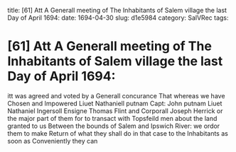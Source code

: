title: [61] Att A Generall meeting of The Inhabitants of Salem village the last Day of April 1694:
date: 1694-04-30
slug: d1e5984
category: SalVRec
tags: 


<div markdown class="doc" id="d1e5984">


# [61] Att A Generall meeting of The Inhabitants of Salem village the last Day of April 1694: 

itt was agreed and voted by a Generall concurance That whereas we have Chosen and Impowered Liuet Nathaniell putnam Capt: John putnam Liuet Nathaniel Ingersoll Ensigne Thomas Flint and Corporall Joseph Herrick or the major part of them for to transact with Topsfeild men about the land granted to us Between the bounds of Salem and Ipswich River: we ordor them to make Return of what they shall do in that case to the Inhabitants as soon as Conveniently they can
</div>